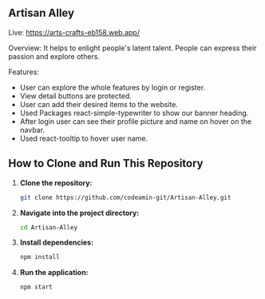 ## Artisan Alley

Live: https://arts-crafts-eb158.web.app/

Overview: It helps to enlight people's latent talent. People can express their passion and explore others.

Features:
- User can explore the whole features by login or register.
- View detail buttons are protected.
- User can add their desired items to the website.
- Used Packages react-simple-typewriter to show our banner heading.
- After login user can see their profile picture and name on hover on the navbar.
- Used react-tooltip to hover user name.

## How to Clone and Run This Repository

1. **Clone the repository:**

   ```bash
   git clone https://github.com/codeamin-git/Artisan-Alley.git
   ```

2. **Navigate into the project directory:**

   ```bash
   cd Artisan-Alley
   ```

3. **Install dependencies:**

   ```bash
   npm install
   ```

4. **Run the application:**

   ```bash
   npm start
   ```
